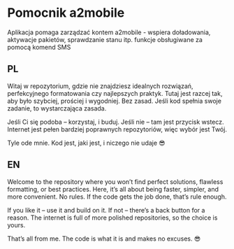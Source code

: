 # Pomocnik a2mobile

Aplikacja pomaga zarządzać kontem a2mobile - wspiera doładowania, aktywacje pakietów, sprawdzanie stanu itp. funkcje obsługiwane za pomocą komend SMS

## PL

Witaj w repozytorium, gdzie nie znajdziesz idealnych rozwiązań, perfekcyjnego formatowania czy najlepszych praktyk.
Tutaj jest razcej tak, aby było szybciej, prościej i wygodniej. Bez zasad. Jeśli kod spełnia swoje zadanie, to wystarczająca zasada.

Jeśli Ci się podoba – korzystaj, i buduj. Jeśli nie – tam jest przycisk wstecz. Internet jest pełen bardziej poprawnych repozytoriów, więc wybór jest Twój.

Tyle ode mnie. Kod jest, jaki jest, i niczego nie udaje 😎

## EN

Welcome to the repository where you won’t find perfect solutions, flawless formatting, or best practices.
Here, it’s all about being faster, simpler, and more convenient. No rules. If the code gets the job done, that’s rule enough.

If you like it – use it and build on it. If not – there’s a back button for a reason. The internet is full of more polished repositories, so the choice is yours.

That’s all from me. The code is what it is and makes no excuses. 😎
